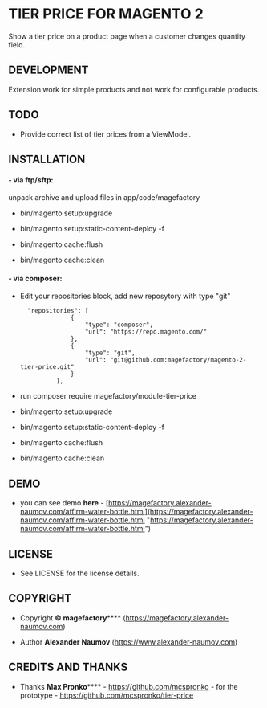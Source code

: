 # TIER PRICE FOR MAGENTO 2

Show a tier price on a product page when a customer changes quantity 
field.

## DEVELOPMENT

Extension work for simple products and not work for configurable 
products.

## TODO

* Provide correct list of tier prices from a ViewModel.

## INSTALLATION

#### - via ftp/sftp: 

unpack archive and upload files in app/code/magefactory

* bin/magento setup:upgrade

* bin/magento setup:static-content-deploy -f

* bin/magento cache:flush

* bin/magento cache:clean

#### - via composer:

* Edit your repositories block, add new reposytory with type "git" 

           
        "repositories": [
                    {
                        "type": "composer",
                        "url": "https://repo.magento.com/"
                    },
                    {
                        "type": "git",
                        "url": "git@github.com:magefactory/magento-2-tier-price.git"
                    }
                ],

    
* run composer require magefactory/module-tier-price

* bin/magento setup:upgrade

* bin/magento setup:static-content-deploy -f

* bin/magento cache:flush

* bin/magento cache:clean

## DEMO

* you can see demo **here** - 
[https://magefactory.alexander-naumov.com/affirm-water-bottle.html](https://magefactory.alexander-naumov.com/affirm-water-bottle.html 
"https://magefactory.alexander-naumov.com/affirm-water-bottle.html")

## LICENSE

* See LICENSE for the license details.

## COPYRIGHT

* Copyright **© magefactory****** 
(https://magefactory.alexander-naumov.com)

* Author **Alexander Naumov** (https://www.alexander-naumov.com)

## CREDITS AND THANKS

*  Thanks **Max Pronko****** - https://github.com/mcspronko - for the 
prototype -  https://github.com/mcspronko/tier-price

 
